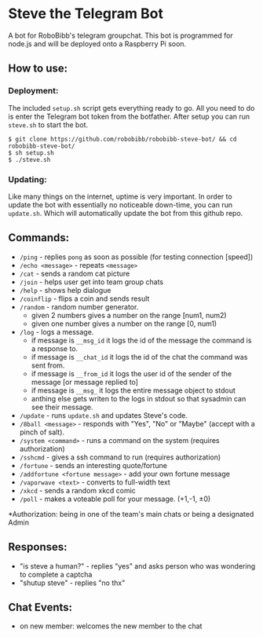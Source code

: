 # Steve the Telegram Bot
A bot for RoboBibb's telegram groupchat. This bot is programmed for node.js and will be deployed onto a Raspberry Pi soon.

## How to use:
### Deployment:
The included `setup.sh` script gets everything ready to go. All you need to do is enter the Telegram bot token from the botfather. After setup you can run `steve.sh` to start the bot.
```
$ git clone https://github.com/robobibb/robobibb-steve-bot/ && cd robobibb-steve-bot/
$ sh setup.sh
$ ./steve.sh
```
### Updating:
Like many things on the internet, uptime is very important. In order to update the bot with essentially no noticeable down-time, you can run `update.sh`. Which will automatically update the bot from this github repo. 

## Commands:
- `/ping` - replies `pong` as soon as possible (for testing connection [speed])
- `/echo <message>` - repeats `<message>`
- `/cat` - sends a random cat picture
- `/join` - helps user get into team group chats
- `/help` - shows help dialogue
- `/coinflip` - flips a coin and sends result
- `/random` - random number generator. 
  + given 2 numbers gives a number on the range [num1, num2)
  + given one number gives a number on the range [0, num1) 
- `/log` - logs a message.
  + if message is `__msg_id` it logs the id of the message the command is a response to.
  + if message is `__chat_id` it logs the id of the chat the command was sent from.
  + if message is `__from_id` it logs the user id of the sender of the message [or message replied to]
  + if message is `__msg_` it logs the entire message object to stdout
  + anthing else gets writen to the logs in stdout so that sysadmin can see their message.
- `/update` - runs `update.sh` and updates Steve's code.
- `/8ball <message>` - responds with "Yes", "No" or "Maybe" (accept with a pinch of salt).
- `/system <command>` - runs a command on the system (requires authorization)
- `/sshcmd` - gives a ssh command to run (requires authorization)
- `/fortune` - sends an interesting quote/fortune
- `/addfortune <fortune message>` - add your own fortune message
- `/vaporwave <text>` - converts to full-width text
- `/xkcd` - sends a random xkcd comic
- `/poll` - makes a voteable poll for your message. (+1,-1, ±0)

*Authorization: being in one of the team's main chats or being a designated Admin
## Responses:
- "is steve a human?" - replies "yes" and asks person who was wondering to complete a captcha
- "shutup steve" - replies "no thx"

## Chat Events:
- on new member: welcomes the new member to the chat
